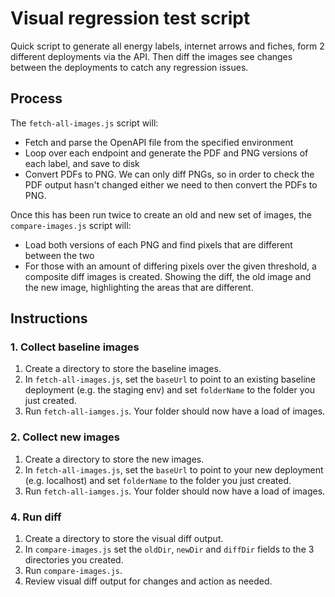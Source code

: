 # Visual regression test script

Quick script to generate all energy labels, internet arrows and fiches, form 2 different deployments via the API. Then diff the images see changes between the deployments to catch any regression issues. 

## Process
The `fetch-all-images.js` script will:
- Fetch and parse the OpenAPI file from the specified environment
- Loop over each endpoint and generate the PDF and PNG versions of each label, and save to disk
- Convert PDFs to PNG. We can only diff PNGs, so in order to check the PDF output hasn't changed either we need to then convert the PDFs to PNG.

Once this has been run twice to create an old and new set of images, the `compare-images.js` script will:
- Load both versions of each PNG and find pixels that are different between the two
- For those with an amount of differing pixels over the given threshold, a composite diff images is created. Showing the diff, the old image and the new image, highlighting the areas that are different.

## Instructions

### 1. Collect baseline images
1. Create a directory to store the baseline images.
2. In `fetch-all-images.js`, set the `baseUrl` to point to an existing baseline deployment (e.g. the staging env) and set `folderName` to the folder you just created. 
3. Run `fetch-all-iamges.js`. Your folder should now have a load of images.

### 2. Collect new images
1. Create a directory to store the new images.
2. In `fetch-all-images.js`, set the `baseUrl` to point to your new deployment (e.g. localhost) and set `folderName` to the folder you just created.
3. Run `fetch-all-iamges.js`. Your folder should now have a load of images. 

### 4. Run diff
1. Create a directory to store the visual diff output.
2. In `compare-images.js` set the `oldDir`, `newDir` and `diffDir` fields to the 3 directories you created.
3. Run `compare-images.js`.
4. Review visual diff output for changes and action as needed.

